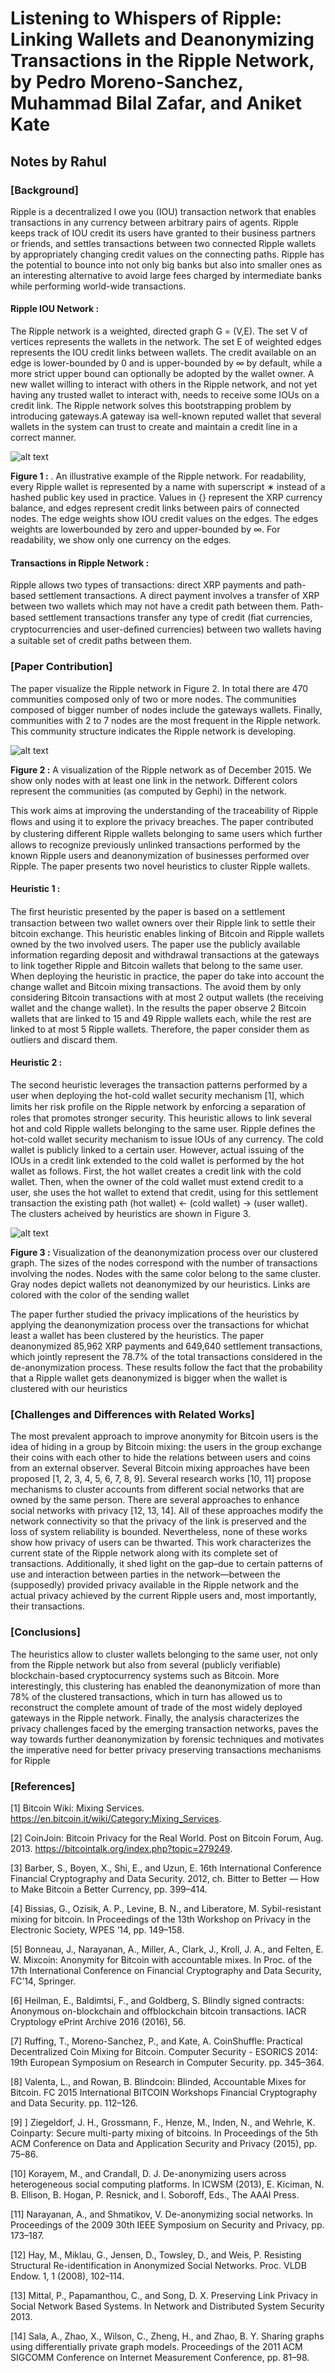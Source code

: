 # Listening to Whispers of Ripple: Linking Wallets and Deanonymizing Transactions in the Ripple Network, by Pedro Moreno-Sanchez, Muhammad Bilal Zafar, and Aniket Kate #
## Notes by Rahul ##

### **[Background]** ###  

Ripple is a decentralized I owe you (IOU) transaction network that enables transactions in any currency between arbitrary pairs of agents. Ripple keeps track of IOU credit its users have granted to their business partners or friends, and settles transactions between two connected Ripple wallets by appropriately changing credit values on the connecting paths. Ripple has the potential to bounce into not only big banks but also into smaller ones as an interesting alternative to avoid large fees charged by intermediate banks while performing world-wide transactions.

#### Ripple IOU Network : ####

The Ripple network is a weighted, directed graph G = (V,E). The set V of vertices represents the wallets in the network. The set E of weighted edges represents the IOU credit links between wallets. The credit available on an edge is lower-bounded by 0 and is upper-bounded by ∞ by default, while a more strict upper bound can optionally be adopted by the wallet owner. A new wallet willing to interact with others in the Ripple network, and not yet having any trusted wallet to interact with, needs to receive some IOUs on a credit link. The Ripple network solves this bootstrapping problem by introducing gateways.A gateway isa well-known reputed wallet that several wallets in the system can trust to create and maintain a credit line in a correct manner.

![alt text](/Images/Capture1.PNG)

**Figure 1 :** . An illustrative example of the Ripple network. For readability, every Ripple wallet is represented by a name with superscript ∗ instead of a hashed public key used in practice. Values in {} represent the XRP currency balance, and edges represent credit links between pairs of connected nodes. The edge weights show IOU credit values on the edges. The edges weights are lowerbounded by zero and upper-bounded by ∞. For readability, we show only one currency on the edges. 

#### Transactions in Ripple Network : ####

Ripple allows two types of transactions: direct XRP payments and path-based settlement transactions. A direct payment involves a transfer of XRP between two wallets which may not have a credit path between them. Path-based settlement transactions transfer any type of credit (ﬁat currencies, cryptocurrencies and user-deﬁned currencies) between  two wallets having a suitable set of credit paths between them.

### **[Paper Contribution]** ### 
The paper visualize the Ripple network in Figure 2. In total there are 470 communities composed only of two or more nodes. The communities composed of bigger number of nodes include the gateways wallets. Finally, communities with 2 to 7 nodes are the most frequent in the Ripple network. This community structure indicates the Ripple network is developing.

![alt text](/Images/Capture2.PNG)

**Figure 2 :**  A visualization of the Ripple network as of December 2015. We show only nodes with at least one link in the network. Different colors represent the communities (as computed by Gephi) in the network.


This work aims at improving the understanding of the traceability of Ripple ﬂows and using it to explore the privacy breaches. The paper contributed by clustering diﬀerent Ripple wallets belonging to same users which further allows to recognize previously unlinked transactions performed by the known Ripple users and deanonymization of businesses performed over Ripple. The paper presents two novel heuristics to cluster Ripple wallets. 

#### Heuristic 1 : ####

The ﬁrst heuristic presented by the paper is based on a settlement transaction between two wallet owners over their Ripple link to settle their bitcoin exchange. This heuristic enables linking of Bitcoin and Ripple wallets owned by the two involved users. The paper use the publicly available information regarding deposit and withdrawal transactions at the gateways to link together Ripple and Bitcoin wallets that belong to the same user. When deploying the heuristic in practice, the paper do take into account the
change wallet and Bitcoin mixing transactions. The avoid them by only considering Bitcoin transactions with at most 2 output wallets (the receiving wallet and the change wallet). In the results the paper observe 2 Bitcoin wallets that are linked to 15 and 49 Ripple wallets each, while the rest are linked to at most 5 Ripple wallets. Therefore,
the paper consider them as outliers and discard them.

#### Heuristic 2 : #### 

The second heuristic leverages the transaction patterns performed by a user when deploying the hot-cold wallet security mechanism [1], which limits her risk proﬁle on the Ripple network by enforcing a separation of roles that promotes stronger security. This heuristic allows to link several hot and cold Ripple wallets belonging to the same user. Ripple defines the hot-cold wallet security mechanism to issue IOUs of any currency. The cold wallet is publicly linked to a certain user. However, actual issuing of the IOUs in a credit link extended to the cold wallet is performed by the hot wallet as follows. First, the hot wallet creates a credit link with the cold wallet. Then, when the owner of the cold wallet must extend credit to a user, she uses the hot wallet to extend that credit, using for this settlement transaction the existing path (hot wallet) ← (cold
wallet) → (user wallet). The clusters acheived by heuristics are shown in Figure 3.

![alt text](/Images/Capture3.PNG)

**Figure 3 :**  Visualization of the deanonymization process over our clustered graph. The sizes of the nodes correspond with the number of transactions involving the nodes. Nodes with the same color belong to the same cluster. Gray nodes depict wallets not deanonymized by our heuristics. Links are colored with the color of the sending wallet

The paper further studied the privacy implications of the heuristics by applying the deanonymization process over the transactions for whichat least a wallet has been clustered by the heuristics. The paper deanonymized 85,962 XRP payments and 649,640 settlement transactions, which jointly represent the 78.7% of the total transactions considered in the de-anonymization process. These results follow the fact that the probability that a Ripple wallet gets deanonymized is bigger when the wallet is clustered with our heuristics

### **[Challenges and Differences with Related Works]** ### 

The most prevalent approach to improve anonymity for Bitcoin users is the idea of hiding in a group by Bitcoin mixing: the users in the group exchange their coins with each other to hide the relations between users and coins from an external observer. Several Bitcoin mixing approaches have been proposed
[1, 2, 3, 4, 5, 6, 7, 8, 9]. Several research works [10, 11] propose mechanisms to cluster accounts from different social networks that are owned by the same person. There are several approaches to enhance social networks with privacy [12, 13, 14]. All of these approaches modify the network connectivity so that the
privacy of the link is preserved and the loss of system reliability is bounded.  Nevertheless, none of these works show how privacy of users can be thwarted. This work characterizes the current state of the Ripple network along with its complete set of transactions. Additionally, it shed light on the gap–due to certain patterns of use and interaction between parties in the network—between the (supposedly) provided privacy available in the Ripple network and the actual privacy achieved by the current Ripple users and, most importantly, their transactions.

### **[Conclusions]** ### 

The heuristics allow to cluster wallets belonging to the same user, not only from the Ripple network but also from several (publicly verifiable) blockchain-based cryptocurrency systems such as Bitcoin. More interestingly, this clustering has enabled the deanonymization of more than 78% of the clustered transactions, which in turn has allowed us to reconstruct the complete amount of trade of the most widely deployed gateways in the Ripple network. Finally, the analysis characterizes the privacy challenges faced by the emerging transaction networks, paves the way towards further deanonymization by forensic techniques and motivates the imperative need for better privacy preserving transactions mechanisms for Ripple

### **[References]** ### 
[1] Bitcoin Wiki: Mixing Services. https://en.bitcoin.it/wiki/Category:Mixing_Services.

[2] CoinJoin: Bitcoin Privacy for the Real World. Post on Bitcoin Forum, Aug. 2013. https://bitcointalk.org/index.php?topic=279249.

[3] Barber, S., Boyen, X., Shi, E., and Uzun, E. 16th International Conference Financial Cryptography and Data Security. 2012, ch. Bitter to Better — How to Make Bitcoin a Better Currency, pp. 399–414.

[4] Bissias, G., Ozisik, A. P., Levine, B. N., and Liberatore, M. Sybil-resistant mixing for bitcoin. In Proceedings of the 13th Workshop on Privacy in the Electronic Society,
WPES ’14, pp. 149–158.

[5] Bonneau, J., Narayanan, A., Miller, A., Clark, J., Kroll, J. A., and Felten, E. W. Mixcoin: Anonymity for Bitcoin with accountable mixes. In Proc. of the 17th International Conference on Financial Cryptography and Data Security, FC’14, Springer.

[6] Heilman, E., Baldimtsi, F., and Goldberg, S. Blindly signed contracts: Anonymous on-blockchain and offblockchain bitcoin transactions. IACR Cryptology ePrint Archive 2016 (2016), 56.

[7] Ruffing, T., Moreno-Sanchez, P., and Kate, A. CoinShuffle: Practical Decentralized Coin Mixing for Bitcoin. Computer Security - ESORICS 2014: 19th European Symposium on Research in Computer Security. pp. 345–364.

[8] Valenta, L., and Rowan, B. Blindcoin: Blinded, Accountable Mixes for Bitcoin. FC 2015 International BITCOIN Workshops Financial Cryptography and Data Security.
pp. 112–126.

[9] ] Ziegeldorf, J. H., Grossmann, F., Henze, M., Inden, N., and Wehrle, K. Coinparty: Secure multi-party mixing of bitcoins. In Proceedings of the 5th ACM Conference on Data and Application Security and Privacy (2015), pp. 75–86.

[10] Korayem, M., and Crandall, D. J. De-anonymizing users across heterogeneous social computing platforms. In ICWSM (2013), E. Kiciman, N. B. Ellison, B. Hogan, P. Resnick,
and I. Soboroff, Eds., The AAAI Press.

[11] Narayanan, A., and Shmatikov, V. De-anonymizing social networks. In Proceedings of the 2009 30th IEEE Symposium on Security and Privacy, pp. 173–187.

[12] Hay, M., Miklau, G., Jensen, D., Towsley, D., and Weis, P. Resisting Structural Re-identification in Anonymized Social Networks. Proc. VLDB Endow. 1, 1 (2008), 102–114.

[13] Mittal, P., Papamanthou, C., and Song, D. X. Preserving Link Privacy in Social Network Based Systems. In Network and Distributed System Security 2013.

[14] Sala, A., Zhao, X., Wilson, C., Zheng, H., and Zhao, B. Y. Sharing graphs using differentially private graph models. Proceedings of the 2011 ACM SIGCOMM Conference on Internet Measurement Conference, pp. 81–98.
